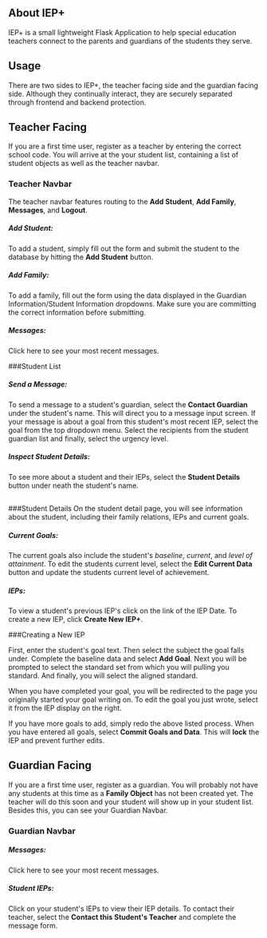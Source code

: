 ## About IEP+

IEP+ is a small lightweight Flask Application to help special education teachers connect to the parents and guardians of the students they serve. 

## Usage

There are two sides to IEP+, the teacher facing side and the guardian facing side. Although they continually interact, they are securely separated through frontend and backend protection. 

## Teacher Facing  

If you are a first time user, register as a teacher by entering the correct school code. You will arrive at the your student list, containing a list of student objects as well as the teacher navbar.

### Teacher Navbar

The teacher navbar features routing to the **Add Student**, **Add Family**, **Messages**, and **Logout**. 

##### Add Student:
To add a student, simply fill out the form and submit the student to the database by hitting the **Add Student** button.

##### Add Family:
To add a family, fill out the form using the data displayed in the Guardian Information/Student Information dropdowns. Make sure you are committing the correct information before submitting.

##### Messages:
Click here to see your most recent messages.

###Student List

##### Send a Message:
To send a message to a student's guardian, select the **Contact Guardian** under the student's name. This will direct you to a message input screen. If your message is about a goal from this student's most recent IEP, select the goal from the top dropdown menu. Select the recipients from the student guardian list and finally, select the urgency level. 

##### Inspect Student Details:
To see more about a student and their IEPs, select the **Student Details** button under neath the student's name. 
##
###Student Details
On the student detail page, you will see information about the student, including their family relations, IEPs and current goals. 

##### Current Goals:
The current goals also include the student's *baseline*, *current*, and *level of attainment*. To edit the students current level, select the **Edit Current Data** button and update the students current level of achievement. 

##### IEPs:
To view a student's previous IEP's click on the link of the IEP Date. To create a new IEP, click **Create New IEP+**.

###Creating a New IEP

First, enter the student's goal text. Then select the subject the goal falls under. Complete the baseline data and select **Add Goal**. Next you will be prompted to select the standard set from which you will pulling you standard. And finally, you will select the aligned standard.

When you have completed your goal, you will be redirected to the page you originally started your goal writing on. To edit the goal you just wrote, select it from the IEP display on the right.

If you have more goals to add, simply redo the above listed process. When you have entered all goals, select **Commit Goals and Data**. This will **lock** the IEP and prevent further edits.

## Guardian Facing

If you are a first time user, register as a guardian. You will probably not have any students at this time as a **Family Object** has not been created yet. The teacher will do this soon and your student will show up in your student list. Besides this, you can see your Guardian Navbar. 

### Guardian Navbar

##### Messages:
Click here to see your most recent messages.

##### Student IEPs:
Click on your student's IEPs to view their IEP details. To contact their teacher, select the **Contact this Student's Teacher** and complete the message form. 

